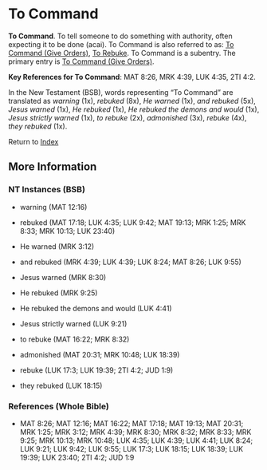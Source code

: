 # To Command
**To Command**. 
To tell someone to do something with authority, often expecting it to be done (acai). 
To Command is also referred to as: 
[To Command (Give Orders)](Command.md), [To Rebuke](Rebuke.md). 
To Command is a subentry. The primary entry is 
[To Command (Give Orders)](Command.md). 


**Key References for To Command**: 
MAT 8:26, MRK 4:39, LUK 4:35, 2TI 4:2. 




In the New Testament (BSB), words representing “To Command” are translated as 
*warning* (1x), *rebuked* (8x), *He warned* (1x), *and rebuked* (5x), *Jesus warned* (1x), *He rebuked* (1x), *He rebuked the demons and would* (1x), *Jesus strictly warned* (1x), *to rebuke* (2x), *admonished* (3x), *rebuke* (4x), *they rebuked* (1x). 


Return to [Index](00-Index.md)

## More Information

### NT Instances (BSB)

* warning (MAT 12:16)

* rebuked (MAT 17:18; LUK 4:35; LUK 9:42; MAT 19:13; MRK 1:25; MRK 8:33; MRK 10:13; LUK 23:40)

* He warned (MRK 3:12)

* and rebuked (MRK 4:39; LUK 4:39; LUK 8:24; MAT 8:26; LUK 9:55)

* Jesus warned (MRK 8:30)

* He rebuked (MRK 9:25)

* He rebuked the demons and would (LUK 4:41)

* Jesus strictly warned (LUK 9:21)

* to rebuke (MAT 16:22; MRK 8:32)

* admonished (MAT 20:31; MRK 10:48; LUK 18:39)

* rebuke (LUK 17:3; LUK 19:39; 2TI 4:2; JUD 1:9)

* they rebuked (LUK 18:15)



### References (Whole Bible)

* MAT 8:26; MAT 12:16; MAT 16:22; MAT 17:18; MAT 19:13; MAT 20:31; MRK 1:25; MRK 3:12; MRK 4:39; MRK 8:30; MRK 8:32; MRK 8:33; MRK 9:25; MRK 10:13; MRK 10:48; LUK 4:35; LUK 4:39; LUK 4:41; LUK 8:24; LUK 9:21; LUK 9:42; LUK 9:55; LUK 17:3; LUK 18:15; LUK 18:39; LUK 19:39; LUK 23:40; 2TI 4:2; JUD 1:9




